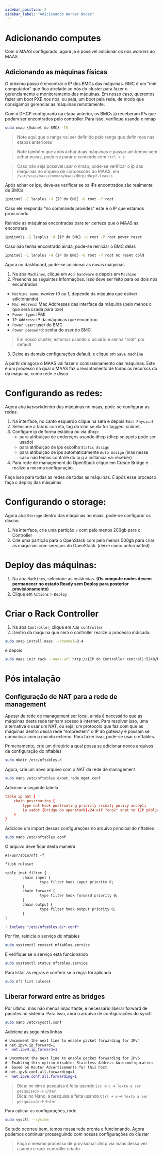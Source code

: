 ```yaml
---
sidebar_position: 2
sidebar_label: "Adicionando Worker Nodes"
---
```


# Adicionando computes
Com o MAAS configurado, agora já é possível adicionar os nós _workers_ ao MAAS.
<!---
## Preparando ambiente do MAAS
Apesar das facilidades do MAAS, o kernel padrão para pxe provido por ele não suporta nossas máquinas.
Para resolver isso vamos substituir o arquivo _lpxelinux.0_ padrão do MAAS por arquivo que dê suporte para nossas
máquinas.
1. Para isso, baixe ou clone o repositório do projeto (este que você está lendo agora) para o seu computador.

2. Copie o arquivo _lpxelinux.0_ para o nó controller
 ```sh
 scp -P 2002 path/to/lpxelinux.0 ubuntu@stratus.dc.ufscar.br:/home/ubuntu
 ```
3. Pare os serviços do maas
```sh
sudo snap stop maas
```
4. Apague a arquivo atual do _lpxelinux.0_
```sh
sudo rm /var/snap/maas/common/maas/boot-resources/snapshot-X-Y/bootloader/pxe/i386/lpxelinux.0
```
(onde X e Y são numeros aleatorios de cada instalação, use tab ao colocar `snapshot-` para autocompletar)

6. Mova o novo arquivo _lpxelinux.0_ para o mesmo path do que você apagou \
```sh
sudo mv {path arquivo}/lpxelinux.0 /var/snap/maas/common/maas/boot-resources/snapshot-X-Y/bootloader/pxe/i386/
```
7. Reinicie os serviços do MAAS
```sh
sudo snap restart maas
```
Atualizado o arquivo de PXE, o MAAS já deve ser capaz de operar as máquinas.
--->

## Adicionando as máquinas físicas
O próximo passo é encontrar o IP dos BMCs das máquinas. BMC é um "mini computador" que fica atrelado ao nós
do cluster para fazer o gerenciamento e monitoramento das máquinas. Em nosso caso, queremos fazer um boot PXE 
nos nós, ou seja, um boot pela rede, de modo que consigamos gerenciar as máquinas remotamente.

Com o DHCP configurado na etapa anterior, os BMCs já receberam IPs que podem ser encontrados pelo controller.
Para isso, verifique usando o nmap
```sh
sudo nmap {Subnet do BMC} -T5
```
> Note aqui que o range vai ser definido pelo range que definimos nas etapas anteriores

> Note também que após achar duas máquinas e passar um tempo sem achar novas, pode-se parar o comando com `ctrl + c`

> Caso não seja possível usar o nmap, pode-se verificar o ip das máquinas no arquivo de concessões do MAAS, em
> `/var/snap/maas/common/maas/dhcp/dhcpd.leases`

Após achar os ips, deve-se verificar se os IPs encontrados são realmente de BMCs
```sh
ipmitool -I lanplus -H {IP do BMC} -U root -P root
```
Caso ele responda "no commands provides" este é o IP que estamos procurando

Reinicie as máquinas encontradas para ter certeza que o MAAS as encontrará
```sh
ipmitools -I lanplus -H {IP do BMC} -U root -P root power reset
```
Caso não tenha encontrado ainda, pode-se reiniciar o BMC delas
```sh
ipmitool -I lanplus -H {IP do BMC} -U root -P root mc reset cold
```
Agora no dashboard, pode-se adicionar as novas máquinas
1. Na aba `Machines`, clique em `Add hardware` e depois em `Machine`
2. Preencha as seguintes informações. Isso deve ser feito para os dois nós encontrados
* `Machine name`: _worker_ (0 ou 1, depende da máquina que estiver adicionando)
* `Mac Address`: Mac Addresses das interface da máquina (pelo menos o que será usada para pxe) 
* `Power type`: IPMI
* `IP Address`: IP da máquinas que encontrou
* `Power user`: user do BMC
* `Power password`: senha do user do BMC
> Em nosso cluster, estamos usando o usuário e senha "root" por default
3. Deixe as demais configurações default, e clique em `Save machine`

A partir de agora o MAAS vai fazer o comissionamento das máquinas. Este é um processo na qual o MAAS
faz o levantamento de todos os recursos do da máquina, como rede e disco

# Configurando as redes:
Agora aba `Network`dentro das máquinas no maas, pode-se configurar as redes:
1. Na interface, no canto esquerdo clique na seta e depois `Edit Physical`
2. Selecione a fabric correta, tag da vlan se ela for tagged, subnet.
3. Configure ip de forma estática ou via dhcp:
   - para atribuiçao de endereços usando dhcp (dhcp snippets pode ser usado)
   - para atribuiçao de ips escolha `Static Assign`
   - para atribuiçao de ips automaticamente `Auto Assign` (mas nesse caso não temos controle do ip q a instância vai receber)
4. Para rede de management do OpenStack clique em Create Bridge e realize a mesma configuração.

Faça isso para todas as redes de todas as máquinas. E após esse processo faça o deploy das máquinas.

# Configurando o storage:
Agora aba `Storage` dentro das máquinas no maas, pode-se configurar os discos:
1. Na interface, crie uma partição `/` com pelo menos 200gb para o Controller
2. Crie uma partição para o OpenStack com pelo menos 500gb para criar as máquinas com serviços do OpenStack. (deixe como unformatted)

# Deploy das máquinas:
1. Na aba `Machines`, selecione as instâncias. **(Os compute nodes devem permanecer no estado Ready sem Deploy para posterior provisionamento)**
2. Clique em `Actions` > `Deploy`

# Criar o Rack Controller
1. Na aba `Controller`, clique em `Add controller`
2. Dentro da máquina que será o controller realize o processo indicado:
```sh
sudo snap install maas --channel=3.4
```
e depois
```sh
sudo maas init rack --maas-url http://{IP do Controller central}:5240/MAAS --secret {Token de Segredo do MAAS}
```
# Pós intalação

## Configuração de NAT para a rede de management
Apesar da rede de management ser local, ainda é necessário que as máquinas desta rede tenham acesso à internet. Para resolver isso, uma alternativa é usar um NAT,
ou seja, um protocolo que faz com que as máquinas dentro dessa rede "emprestem" o IP do gateway e possam se comunicar com o mundo externo.
Para fazer isso, pode-se usar o nftables.

Primeiramente, crie um diretório a qual possa se adicionar novos arquivos de configuração do nftables
```sh
sudo mkdir /etc/nftables.d
```

Agora, crie um novo arquivo com o NAT da rede de management
```sh
sudo nano /etc/nftables.d/nat_rede_mgmt.conf
```
Adicione a seguinte tabela
```conf
table ip nat {
    chain postrouting {
        type nat hook postrouting priority srcnat; policy accept;
        ip saddr {bridge do openstack}/24 oif "eno2" snat to {IP público do controller};
    }
}
```
Adicione um import dessas configurações no arquivo principal do nftables
```sh
sudo nano /etc/nftables.conf
```
O arquivo deve ficar desta maneira
```diff
#!/usr/sbin/nft -f

flush ruleset

table inet filter {
        chain input {
                type filter hook input priority 0;
        }
        chain forward {
                type filter hook forward priority 0;
        }
        chain output {
                type filter hook output priority 0;
        }
}

+ include "/etc/nftables.d/*.conf"
```
Por fim, reinicie o serviço do nftables
```sh
sudo systemctl restart nftables.service
```
E verifique se o serviço está funcionando
```sh
sudo systemctl status nftables.service
```
Para listar as regras e conferir se a regra foi aplicada
```sh
sudo nft list ruleset
```

## Liberar forward entre as bridges
Por último, mas não menos importante, é necessário liberar forward de pacotes no sistema. Para isso, abra o arquivo de configurações do sysctl
```sh
sudo nano /etc/sysctl.conf
```
Adicione as seguintes linhas
```diff
# Uncomment the next line to enable packet forwarding for IPv4
# net.ipv4.ip_forward=1
+  net.ipv4.ip_forward=1

# Uncomment the next line to enable packet forwarding for IPv6
#  Enabling this option disables Stateless Address Autoconfiguration
#  based on Router Advertisements for this host
# net.ipv6.conf.all.forwarding=1
+  net.ipv6.conf.all.forwarding=1
```
> Dica: no vim a pesquisa é feita usando `Esc` -> `\` -> `Texto a ser pesquisado` ->
> `Enter` \
> Dica: no Nano, a pesquisa é feita usando `Ctrl + w` -> `Texto a ser pesquisado` -> `Enter`

Para aplicar as configurações, rode
```sh
sudo sysctl --system
```

Se tudo ocorreu bem, temos nossa rede pronta e funcionando. Agora podemos continuar prosseguindo com nossas configurações do cluster

> Faça o mesmo processo de provisionar dhcp via maas dessa vez usando o rack controller criado